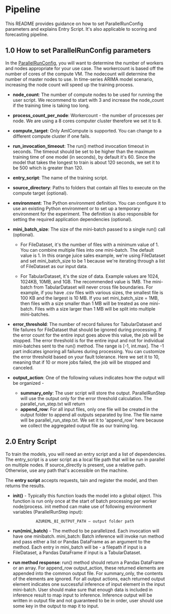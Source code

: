 # Pipeline

This README provides guidance on how to set ParallelRunConfig parameters and explains Entry Script. It's also applicable to scoring and forecasting pipeline.

## 1.0 How to set ParallelRunConfig parameters

In the [ParallelRunConfig](https://docs.microsoft.com/en-us/python/api/azureml-contrib-pipeline-steps/azureml.contrib.pipeline.steps.parallel_run_config.parallelrunconfig), you will want to determine the number of workers and nodes appropriate for your use case. The workercount is based off the number of cores of the compute VM. The nodecount will determine the number of master nodes to use. In time-series ARIMA model scenario, increasing the node count will speed up the training process.


* <b>node_count</b>: The number of compute nodes to be used for running the user script. We recommend to start with 3 and increase the node_count if the training time is taking too long.

* <b>process_count_per_node</b>: Workercount - the number of processes per node. We are using a 8 cores computer cluster therefore we set it to 8.

* <b>compute_target</b>: Only AmlCompute is supported. You can change to a different compute cluster if one fails.

* <b>run_invocation_timeout</b>: The run() method invocation timeout in seconds. The timeout should be set to be higher than the maximum training time of one model (in seconds), by default it's 60. Since the model that takes the longest to train is about 120 seconds, we set it to be 500 which is greater than 120.   

* <b>entry_script</b>: The name of the training script.

* <b>source_directory</b>: Paths to folders that contain all files to execute on the compute target (optional).

* <b>environment</b>: The Python environment definition. You can configure it to use an existing Python environment or to set up a temporary environment for the experiment. The definition is also responsible for setting the required application dependencies (optional).

* <b>mini_batch_size</b>: The size of the mini-batch passed to a single run() call (optional).

    * For FileDataset, it's the number of files with a minimum value of 1. You can combine multiple files into one mini-batch. The default value is 1. In this orange juice sales example, we're using FileDataset and set mini_batch_size to be 1 because we're iterating through a list of FileDataset as our input data.

    * For TabularDataset, it's the size of data. Example values are 1024, 1024KB, 10MB, and 1GB. The recommended value is 1MB. The mini-batch from TabularDataset will never cross file boundaries. For example, if you have .csv files with various sizes, the smallest file is 100 KB and the largest is 10 MB. If you set mini_batch_size = 1MB, then files with a size smaller than 1 MB will be treated as one mini-batch. Files with a size larger than 1 MB will be split into multiple mini-batches.

* <b>error_threshold</b>: The number of record failures for TabularDataset and file failures for FileDataset that should be ignored during processing. If the error count for the entire input goes above this value, the job will be stopped. The error threshold is for the entire input and not for individual mini-batches sent to the run() method. The range is [-1, int.max]. The -1 part indicates ignoring all failures during processing. You can customize the error threshold based on your fault tolerance. Here we set it to 10, meaning that if 10 or more jobs failed, the job will be stopped and canceled.

* <b>output_action</b>: One of the following values indicates how the output will be organized -
    * <b>summary_only</b>: The user script will store the output. ParallelRunStep will use the output only for the error threshold calculation. The parallel_run_step.txt will return
    * <b>append_row</b>: For all input files, only one file will be created in the output folder to append all outputs separated by line. The file name will be parallel_run_step.txt. We set it to 'append_row' here because we collect the aggregated output file as our training log.


## 2.0 Entry Script

To train the models, you will need an entry script and a list of dependencies. The entry_script is a user script as a local file path that will be run in parallel on multiple nodes. If source_directly is present, use a relative path. Otherwise, use any path that's accessible on the machine.

The <b>entry script</b> accepts requests, tain and register the model, and then returns the results.

* <b>init()</b> - Typically this function loads the model into a global object. This function is run only once at the start of batch processing per worker node/process. init method can make use of following environment variables (ParallelRunStep input):

                AZUREML_BI_OUTPUT_PATH – output folder path

* <b>run(mini_batch)</b> - The method to be parallelized. Each invocation will have one minibatch.
    mini_batch: Batch inference will invoke run method and pass either a list or Pandas DataFrame as an argument to the method. Each entry in mini_batch will be - a filepath if input is a FileDataset, a Pandas DataFrame if input is a TabularDataset.

* <b>run method response</b>: run() method should return a Pandas DataFrame or an array. For append_row output_action, these returned elements are appended into the common output file. For summary_only, the contents of the elements are ignored. For all output actions, each returned output element indicates one successful inference of input element in the input mini-batch. User should make sure that enough data is included in inference result to map input to inference. Inference output will be written in output file and not guaranteed to be in order, user should use some key in the output to map it to input.

